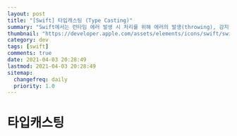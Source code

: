 ```yaml
---
layout: post
title: "[Swift] 타입캐스팅 (Type Casting)"
summary: "Swift에서는 런타임 에러 발생 시 처리를 위해 에러의 발생(throwing), 감지(catching), 증식(propagation), 조작(manipulating)을 지원하는 일급 클래스를 제공"
thumbnail: "https://developer.apple.com/assets/elements/icons/swift/swift-256x256.png"
category: dev
tags: [swift]
comments: true
date: 2021-04-03 20:28:49
lastmod: 2021-04-03 20:28:49
sitemap: 
  changefreq: daily
  priority: 1.0
---
```

# 타입캐스팅